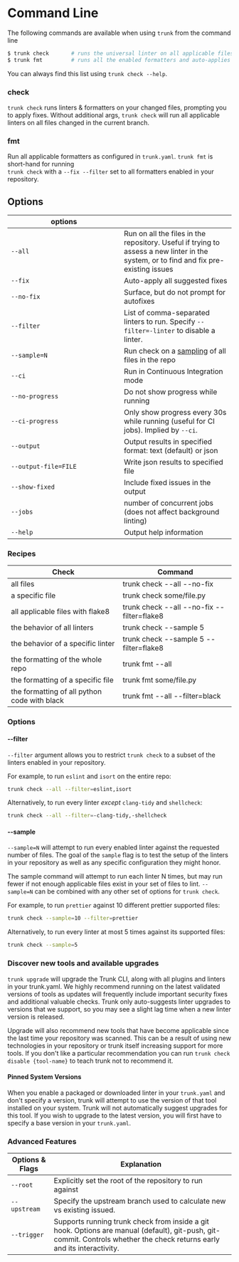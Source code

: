 # Command Line

The following commands are available when using `trunk` from the command line

```bash
$ trunk check       # runs the universal linter on all applicable files
$ trunk fmt         # runs all the enabled formatters and auto-applies changes
```

You can always find this list using `trunk check --help`.

### check

`trunk check` runs linters & formatters on your changed files, prompting you to apply fixes. Without additional args, `trunk check` will run all applicable linters on all files changed in the current branch.

### fmt

Run all applicable formatters as configured in `trunk.yaml`. `trunk fmt` is short-hand for running\
`trunk check` with a `--fix --filter` set to all formatters enabled in your repository.

## Options

<table><thead><tr><th width="238">options</th><th></th></tr></thead><tbody><tr><td><code>--all</code></td><td>Run on all the files in the repository. Useful if trying to assess a new linter in the system, or to find and fix pre-existing issues</td></tr><tr><td><code>--fix</code></td><td>Auto-apply all suggested fixes</td></tr><tr><td><code>--no-fix</code></td><td>Surface, but do not prompt for autofixes</td></tr><tr><td><code>--filter</code></td><td>List of comma-separated linters to run. Specify <code>--filter=-linter</code> to disable a linter.</td></tr><tr><td><code>--sample=N</code></td><td>Run check on a <a href="command-line.md#sample">sampling</a> of all files in the repo</td></tr><tr><td><code>--ci</code></td><td>Run in Continuous Integration mode</td></tr><tr><td><code>--no-progress</code></td><td>Do not show progress while running</td></tr><tr><td><code>--ci-progress</code></td><td>Only show progress every 30s while running (useful for CI jobs). Implied by <code>--ci</code>.</td></tr><tr><td><code>--output</code></td><td>Output results in specified format: text (default) or json</td></tr><tr><td><code>--output-file=FILE</code></td><td>Write json results to specified file</td></tr><tr><td><code>--show-fixed</code></td><td>Include fixed issues in the output</td></tr><tr><td><code>--jobs</code></td><td>number of concurrent jobs (does not affect background linting)</td></tr><tr><td><code>--help</code></td><td>Output help information</td></tr></tbody></table>

### Recipes

| Check                                        | Command                                    |
| -------------------------------------------- | ------------------------------------------ |
| all files                                    | trunk check --all --no-fix                 |
| a specific file                              | trunk check some/file.py                   |
| all applicable files with flake8             | trunk check --all --no-fix --filter=flake8 |
| the behavior of all linters                  | trunk check --sample 5                     |
| the behavior of a specific linter            | trunk check --sample 5 --filter=flake8     |
| the formatting of the whole repo             | trunk fmt --all                            |
| the formatting of a specific file            | trunk fmt some/file.py                     |
| the formatting of all python code with black | trunk fmt --all --filter=black             |

### Options

#### --filter

`--filter` argument allows you to restrict `trunk check` to a subset of the linters enabled in your repository.

For example, to run `eslint` and `isort` on the entire repo:

```bash
trunk check --all --filter=eslint,isort
```

Alternatively, to run every linter _except_ `clang-tidy` and `shellcheck`:

```bash
trunk check --all --filter=-clang-tidy,-shellcheck
```

#### --sample

`--sample=N` will attempt to run every enabled linter against the requested number of files. The goal of the `sample` flag is to test the setup of the linters in your repository as well as any specific configuration they might honor.

The sample command will attempt to run each linter N times, but may run fewer if not enough applicable files exist in your set of files to lint. `--sample=N` can be combined with any other set of options for `trunk check`.

For example, to run `prettier` against 10 different prettier supported files:

```bash
trunk check --sample=10 --filter=prettier
```

Alternatively, to run every linter at most 5 times against its supported files:

```bash
trunk check --sample=5
```

### Discover new tools and available upgrades

`trunk upgrade` will upgrade the Trunk CLI, along with all plugins and linters in your trunk.yaml. We highly recommend running on the latest validated versions of tools as updates will frequently include important security fixes and additional valuable checks. Trunk only auto-suggests linter upgrades to versions that we support, so you may see a slight lag time when a new linter version is released.

Upgrade will also recommend new tools that have become applicable since the last time your repository was scanned. This can be a result of using new technologies in your repository or trunk itself increasing support for more tools. If you don't like a particular recommendation you can run `trunk check disable {tool-name}` to teach trunk not to recommend it.

#### Pinned System Versions

When you enable a packaged or downloaded linter in your `trunk.yaml` and don't specify a version, trunk will attempt to use the version of that tool installed on your system. Trunk will not automatically suggest upgrades for this tool. If you wish to upgrade to the latest version, you will first have to specify a base version in your `trunk.yaml`.

### Advanced Features

| Options & Flags | Explanation                                                                                                                                                              |
| --------------- | ------------------------------------------------------------------------------------------------------------------------------------------------------------------------ |
| `--root`        | Explicitly set the root of the repository to run against                                                                                                                 |
| `--upstream`    | Specify the upstream branch used to calculate new vs existing issued.                                                                                                    |
| `--trigger`     | Supports running trunk check from inside a git hook. Options are manual (default), git-push, git-commit. Controls whether the check returns early and its interactivity. |
